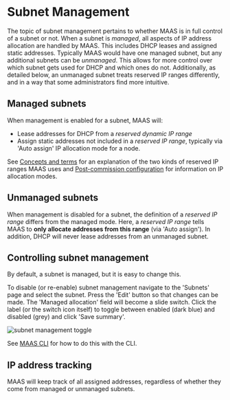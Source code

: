 

# Subnet Management 

The topic of subnet management pertains to whether MAAS is in full control of a
subnet or not. When a subnet is *managed*, all aspects of IP address allocation
are handled by MAAS. This includes DHCP leases and assigned static addresses.
Typically MAAS would have one managed subnet, but any additional subnets can be
*unmanaged*. This allows for more control over which subnet gets used for DHCP
and which ones do not. Additionally, as detailed below, an unmanaged subnet
treats reserved IP ranges differently, and in a way that some administrators
find more intuitive.


## Managed subnets

When management is enabled for a subnet, MAAS will:

- Lease addresses for DHCP from a *reserved dynamic IP range*
- Assign static addresses not included in a *reserved IP range*, typically via
  'Auto assign' IP allocation mode for a node.

See [Concepts and terms][concepts-ipranges] for an explanation of the two kinds
of reserved IP ranges MAAS uses and
[Post-commission configuration][post-commission-configuration] for information
on IP allocation modes.


## Unmanaged subnets

When management is disabled for a subnet, the definition of a *reserved IP
range* differs from the managed mode. Here, a *reserved IP range* tells MAAS to
**only allocate addresses from this range** (via 'Auto assign'). In addition,
DHCP will never lease addresses from an unmanaged subnet.


## Controlling subnet management

By default, a subnet is managed, but it is easy to change this.

To disable (or re-enable) subnet management navigate to the 'Subnets' page and
select the subnet. Press the 'Edit' button so that changes can be made. The
'Managed allocation' field will become a slide switch. Click the label (or the
switch icon itself) to toggle between enabled (dark blue) and disabled (grey)
and click 'Save summary'.

![subnet management toggle][img__subnet-management-toggle]

See [MAAS CLI][cli-control-subnet-management] for how to do this with the CLI.


## IP address tracking

MAAS will keep track of all assigned addresses, regardless of whether they come
from managed or unmanaged subnets.


<!-- LINKS -->

[concepts-ipranges]: intro-concepts.md#ip-ranges
[post-commission-configuration]: nodes-commission.md#post-commission-configuration
[cli-control-subnet-management]: manage-cli-common.md#control-subnet-management

[img__subnet-management-toggle]: ../media/installconfig-network-subnet-management__2.4_management-toggle.png
